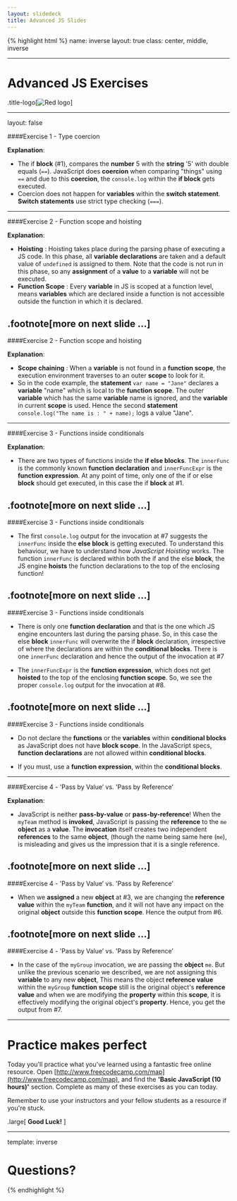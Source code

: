 ```yaml
---
layout: slidedeck
title: Advanced JS Slides
---
```


{% highlight html %}
name: inverse
layout: true
class: center, middle, inverse

---

# Advanced JS Exercises

.title-logo[![Red logo](/public/img/red-logo-white.svg)]

---
layout: false

####Exercise 1 - Type coercion

**Explanation**: <br/>
- The if **block** (#1), compares the **number** 5 with the **string** '5' with double equals (`==`). JavaScript does **coercion** when comparing "things" using `==` and due to this **coercion**, the `console.log` within the **if block** gets executed. 
- Coercion does not happen for **variables** within the **switch statement**. **Switch statements** use strict type checking (`===`).

---

####Exercise 2 - Function scope and hoisting 

**Explanation**: <br/>
- **Hoisting** : Hoisting takes place during the parsing phase of executing a JS code. In this phase, all **variable declarations** are taken and a default value of `undefined` is assigned to them. Note that the code is not run in this phase, so any **assignment** of a **value** to a **variable** will not be executed.
- **Function Scope** :  Every **variable** in JS is scoped at a function level, means **variables** which are declared inside a function is not accessible outside the function in which it is declared.
 
 .footnote[more on next slide ...]
---

####Exercise 2 - Function scope and hoisting 

**Explanation**: <br/>
- **Scope chaining** : When a **variable** is not found in a **function scope**, the execution environment traverses to an outer **scope** to look for it. 
- So in the code example, the **statement** `var name = "Jane"` declares a **variable** "name" which is local to the **function scope**. The outer **variable** which has the same **variable** name is ignored, and the **variable** in current **scope** is used. Hence the second **statement** `console.log("The name is : " + name);` logs a value "Jane".

---

####Exercise 3 - Functions inside conditionals

**Explanation**: <br/>
- There are two types of functions inside the **if else blocks**. The `innerFunc` is the commonly known **function declaration** and `innerFuncExpr` is the **function expression**. At any point of time, only one of the if or else **block** should get executed, in this case the if **block** at #1.

 .footnote[more on next slide ...]
---

####Exercise 3 -  Functions inside conditionals

- The first `console.log` output for the invocation at #7 suggests the `innerFunc` inside the **else block** is getting executed. To understand this behaviour, we have to understand how *JavaScript Hoisting* works. The function `innerFunc` is declared within both the if and the else **block**, the JS engine **hoists** the function declarations to the top of the enclosing function!

 .footnote[more on next slide ...]
---

####Exercise 3 -  Functions inside conditionals

- There is only one **function declaration** and that is the one which JS engine encounters last during the parsing phase. So, in this case the else **block** `innerFunc` will overwrite the if **block** declaration, irrespective of where the declarations are within the **conditional blocks**. There is one `innerFunc` declaration and hence the output of the invocation at #7

- The `innerFuncExpr` is the **function expression**, which does not get **hoisted** to the top of the enclosing **function scope**. So, we see the proper `console.log` output for the invocation at #8.

 .footnote[more on next slide ...]
---

####Exercise 3 -  Functions inside conditionals

- Do not declare the **functions** or the **variables** within **conditional blocks** as JavaScript does not have **block scope**. In the JavaScript specs, **function declarations** are not allowed within **conditional blocks**.

- If you must, use a **function expression**, within the **conditional blocks**.
---

####Exercise 4 - 'Pass by Value’ vs. 'Pass by Reference’

**Explanation**: <br/>
- JavaScript is neither **pass-by-value** or **pass-by-reference**! When the `myTeam` method is **invoked**, JavaScript is passing the **reference** to the `me` **object** as a **value**. The **invocation** itself creates two independent **references** to the same **object**, (though the name being same here (`me`), is misleading and gives us the impression that it is a single reference.

 .footnote[more on next slide ...]
---
####Exercise 4 - 'Pass by Value’ vs. 'Pass by Reference’

- When we **assigned** a new **object** at #3, we are changing the **reference value** within the `myTeam` **function**, and it will not have any impact on the original **object** outside this **function scope**. Hence the output from #6.

 .footnote[more on next slide ...]
---
####Exercise 4 - 'Pass by Value’ vs. 'Pass by Reference’

- In the case of the `myGroup` invocation, we are passing the **object** `me`. But unlike the previous scenario we described, we are not assigning this **variable** to any new **object**, This means the object **reference value** within the `myGroup` **function scope** still is the original object's **reference value** and when we are modifying the **property** within this **scope**, it is effectively modifying the original object's **property**. Hence, you get the output from #7.

---

# Practice makes perfect

Today you'll practice what you've learned using a fantastic free online resource.
Open [http://www.freecodecamp.com/map](http://www.freecodecamp.com/map), and find the **'Basic JavaScript (10 hours)'** section. Complete as many of these exercises as you can today.

Remember to use your instructors and your fellow students as a resource if you're stuck.

.large[ **Good Luck!** ]

---

template: inverse

# Questions?

{% endhighlight %}
